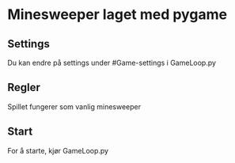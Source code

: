 # Minesweeper laget med pygame

## Settings

Du kan endre på settings under #Game-settings i GameLoop.py

## Regler

Spillet fungerer som vanlig minesweeper

## Start
For å starte, kjør GameLoop.py
